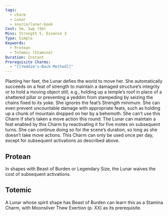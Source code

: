 ```yaml
---
tags:
  - charm
  - Lunar
  - source/lunar-book
Cost: 5m, 1wp (5m)
Mins: Strength 5, Essence 3
Type: Simple
Keywords:
  - Protean
  - Totemic (Stamina)
Duration: Instant
Prerequisite Charms:
  - "[[Yeddim’s-Back Method]]"
---
```

Planting her feet, the Lunar defies the world to move her. She automatically succeeds on a feat of strength to maintain a damaged structure’s integrity or to hold a moving object still, e.g., holding up a temple’s roof in place of a shattered pillar or preventing a yeddim from stampeding by seizing the chains fixed to its yoke. She ignores the feat’s Strength minimum. She can even prevent uncountable damage with appropriate feats, such as holding up a chunk of mountain dropped on her by a behemoth. She can’t use this Charm if she’s taken a move action this round. The Lunar can maintain a feat enabled by this Charm by reactivating it for five motes on subsequent turns. She can continue doing so for the scene’s duration, so long as she doesn’t take move actions. This Charm can only be used once per day, except for subsequent activations as described above. 
## Protean 

In shapes with Beast of Burden or Legendary Size, the Lunar waives the cost of subsequent activations. 
## Totemic 

A Lunar whose spirit shape has Beast of Burden can learn this as a Stamina Charm, with Moonsilver Thew Exertion (p. XX) as its prerequisite.